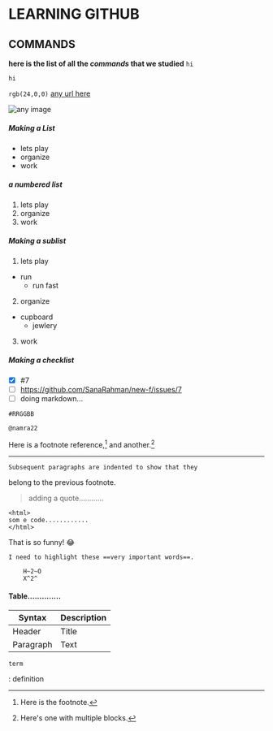 # LEARNING GITHUB
 
## COMMANDS
**here is the list of all the _commands_ that we studied**
`hi`
```
hi
```
`rgb(24,0,0)`
[any url here](file:///C:/new%20f/README.md)

![any image](https://myoctocat.com/assets/images/base-octocat.svg)

##### Making a List
- lets play
- organize
- work

##### a numbered list
1. lets play
2. organize
3. work

##### Making a sublist
1. lets play
 - run
   - run fast

2. organize
 - cupboard
   - jewlery
3. work

##### Making a checklist
- [x] #7
- [ ] https://github.com/SanaRahman/new-f/issues/7
- [ ] doing markdown...

`#RRGGBB`

`@namra22`

Here is a footnote reference,[^1] and another.[^longnote]

[^1]: Here is the footnote.

[^longnote]: Here's one with multiple blocks.

---

    Subsequent paragraphs are indented to show that they
belong to the previous footnote.

>adding a quote............

```
<html>
som e code............
</html>
````

That is so funny! :joy:

	I need to highlight these ==very important words==.

    	H~2~O
        X^2^

#### Table..............

| Syntax | Description |
| ----------- | ----------- |
| Header | Title |
| Paragraph | Text |

	term
: definition




